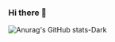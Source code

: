 ### Hi there 👋

<!--
**xmimu/xmimu** is a ✨ _special_ ✨ repository because its `README.md` (this file) appears on your GitHub profile.

Here are some ideas to get you started:

- 🔭 I’m currently working on ...
- 🌱 I’m currently learning ...
- 👯 I’m looking to collaborate on ...
- 🤔 I’m looking for help with ...
- 💬 Ask me about ...
- 📫 How to reach me: ...
- 😄 Pronouns: ...
- ⚡ Fun fact: ...
-->

![Anurag's GitHub stats-Dark](https://github-readme-stats.vercel.app/api?username=xmimu&show_icons=true&theme=dark)

<!--![Top Langs](https://github-readme-stats.vercel.app/api/top-langs/?username=xmimu&layout=compact)--!>
